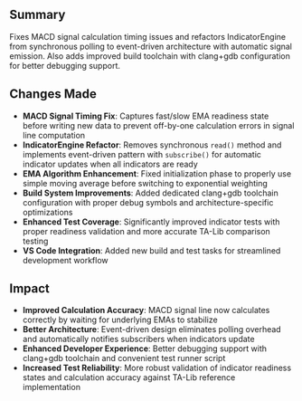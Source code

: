 ## Summary
Fixes MACD signal calculation timing issues and refactors IndicatorEngine from synchronous polling to event-driven architecture with automatic signal emission. Also adds improved build toolchain with clang+gdb configuration for better debugging support.

## Changes Made
- **MACD Signal Timing Fix**: Captures fast/slow EMA readiness state before writing new data to prevent off-by-one calculation errors in signal line computation
- **IndicatorEngine Refactor**: Removes synchronous `read()` method and implements event-driven pattern with `subscribe()` for automatic indicator updates when all indicators are ready
- **EMA Algorithm Enhancement**: Fixed initialization phase to properly use simple moving average before switching to exponential weighting
- **Build System Improvements**: Added dedicated clang+gdb toolchain configuration with proper debug symbols and architecture-specific optimizations
- **Enhanced Test Coverage**: Significantly improved indicator tests with proper readiness validation and more accurate TA-Lib comparison testing
- **VS Code Integration**: Added new build and test tasks for streamlined development workflow

## Impact
- **Improved Calculation Accuracy**: MACD signal line now calculates correctly by waiting for underlying EMAs to stabilize
- **Better Architecture**: Event-driven design eliminates polling overhead and automatically notifies subscribers when indicators update
- **Enhanced Developer Experience**: Better debugging support with clang+gdb toolchain and convenient test runner script
- **Increased Test Reliability**: More robust validation of indicator readiness states and calculation accuracy against TA-Lib reference implementation